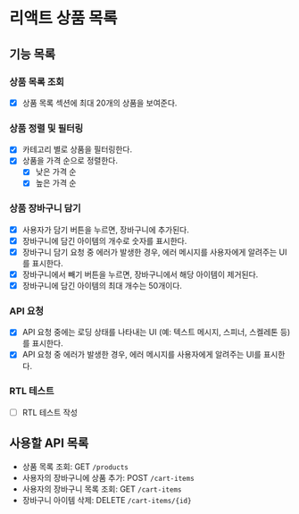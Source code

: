 # 리액트 상품 목록

## 기능 목록

### 상품 목록 조회

- [x] 상품 목록 섹션에 최대 20개의 상품을 보여준다.

### 상품 정렬 및 필터링

- [x] 카테고리 별로 상품을 필터링한다.
- [x] 상품을 가격 순으로 정렬한다.
  - [x] 낮은 가격 순
  - [x] 높은 가격 순

### 상품 장바구니 담기

- [x] 사용자가 담기 버튼을 누르면, 장바구니에 추가된다.
- [x] 장바구니에 담긴 아이템의 개수로 숫자를 표시한다.
- [x] 장바구니 담기 요청 중 에러가 발생한 경우, 에러 메시지를 사용자에게 알려주는 UI를 표시한다.
- [x] 장바구니에서 빼기 버튼을 누르면, 장바구니에서 해당 아이템이 제거된다.
- [x] 장바구니에 담긴 아이템의 최대 개수는 50개이다.

### API 요청

- [x] API 요청 중에는 로딩 상태를 나타내는 UI (예: 텍스트 메시지, 스피너, 스켈레톤 등)를 표시한다.
- [x] API 요청 중 에러가 발생한 경우, 에러 메시지를 사용자에게 알려주는 UI를 표시한다.

### RTL 테스트

- [ ] RTL 테스트 작성

## 사용할 API 목록

- 상품 목록 조회: GET `/products`
- 사용자의 장바구니에 상품 추가: POST `/cart-items`
- 사용자의 장바구니 목록 조회: GET `/cart-items`
- 장바구니 아이템 삭제: DELETE `/cart-items/{id}`
